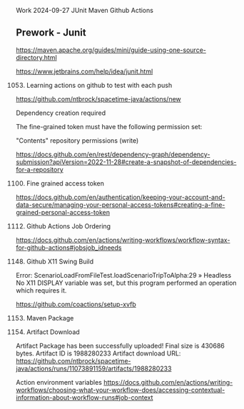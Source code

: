 Work 2024-09-27 JUnit Maven Github Actions

## Prework - Junit

https://maven.apache.org/guides/mini/guide-using-one-source-directory.html

https://www.jetbrains.com/help/idea/junit.html

1053. Learning actions on github to test with each push

https://github.com/ntbrock/spacetime-java/actions/new

Dependency creation required

The fine-grained token must have the following permission set:

"Contents" repository permissions (write)

https://docs.github.com/en/rest/dependency-graph/dependency-submission?apiVersion=2022-11-28#create-a-snapshot-of-dependencies-for-a-repository


1100. Fine grained access token

https://docs.github.com/en/authentication/keeping-your-account-and-data-secure/managing-your-personal-access-tokens#creating-a-fine-grained-personal-access-token


1112. Github Actions Job Ordering

https://docs.github.com/en/actions/writing-workflows/workflow-syntax-for-github-actions#jobsjob_idneeds


1148. Github X11 Swing Build

Error:    ScenarioLoadFromFileTest.loadScenarioTripToAlpha:29 » Headless 
No X11 DISPLAY variable was set,
but this program performed an operation which requires it.

https://github.com/coactions/setup-xvfb


1153. Maven Package

1203. Artifact Download

Artifact Package has been successfully uploaded! Final size is 430686 bytes. Artifact ID is 1988280233
Artifact download URL: https://github.com/ntbrock/spacetime-java/actions/runs/11073891159/artifacts/1988280233



Action environment variables
https://docs.github.com/en/actions/writing-workflows/choosing-what-your-workflow-does/accessing-contextual-information-about-workflow-runs#job-context

